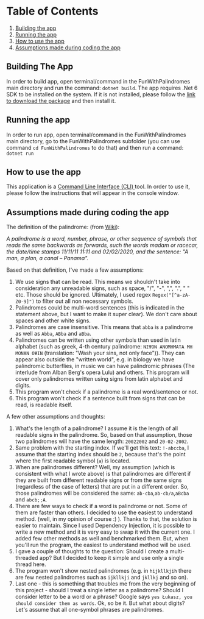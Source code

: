 ﻿# Table of Contents
1. [Building the app](#building-the-app)
2. [Running the app](#running-the-app)
3. [How to use the app](#how-to-use-the-app)
4. [Assumptions made during coding the app](#assumptions-made-during-coding-the-app)


## Building The App
In order to build app, open terminal/command in the FunWithPalindromes main directory
and run the command: `dotnet build`. The app requires .Net 6 SDK to be installed on the system. 
If it is not installed, please follow the [link to download the package](https://dotnet.microsoft.com/en-us/download/dotnet/6.0) and then install it.
## Running the app
In order to run app, open terminal/command in the FunWithPalindromes main directory, go to the FunWithPalindromes subfolder (you can use command `cd FunWithPalindromes` to do that) 
and then run a command: `dotnet run`
## How to use the app
This application is a [Command Line Interface (CLI) ](https://en.wikipedia.org/wiki/Command-line_interface)tool. 
In order to use it, please follow the instructions that will appear in the console window.

## Assumptions made during coding the app

The definition of the palindrome: (from [Wiki](https://en.wikipedia.org/wiki/Palindrome)):

_A palindrome is a word, number, phrase, or other sequence of symbols that reads the same backwards as forwards, such the words madam or racecar, the date/time stamps 11/11/11 11:11 and 02/02/2020, and the sentence: "A man, a plan, a canal – Panama"._

Based on that definition, I've made a few assumptions:
1. We use signs that can be read. This means we shouldn't take into consideration any unreadable signs, such as space, "/", "-", ",", ".", " " etc. Those should be ignored. Ultimately, I used regex `Regex("[^a-zA-Z0-9]")` to filter out all non necessary symbols.
2. Palindromes could be multi-word sentences (this is indicated in the statement above, but I want to make it super clear). We don't care about spaces and other white signs.
3. Palindromes are case insensitive. This means that `abba` is a palindrome as well as `Abba`, `ABba` and `aBba`.
4. Palindromes can be written using other symbols than used in latin alphabet (such as greek, 4-th century palindrome: `ΝΙΨΟΝ ΑΝΟΜΗΜΑΤΑ ΜΗ ΜΟΝΑΝ ΟΨΙΝ` (translation: "Wash your sins, not only face")). They can appear also outside the "written world", e.g. in biology we have palindromic butterflies, in music we can have palindromic phrases (The interlude from Alban Berg's opera Lulu) and others. This program will cover only palindromes written using signs from latin alphabet and digits.
5. This program won't check if a palindrome is a real word/sentence or not.
6. This program won't check if a sentence built from signs that can be read, is readable itself.

A few other assumptions and thoughts:
1. What's the length of a palindrome? I assume it is the length of all readable signs in the palindrome. So, based on that assumption, those two palindromes will have the same length: `20022002` and `20-02-2002`.
2. Same problem with the starting index. If we'll get this text: `!-abccba`, I assume that the starting index should be `2`, because that's the point where the first readable symbol (`a`) is located.
3. When are palindromes different? Well, my assumption (which is consistent with what I wrote above) is that palindromes are different if they are built from different readable signs or from the same signs (regardless of the case of letters) that are put in a different order. So, those palindromes will be considered the same: `ab-cba`,`ab-cb/a`,`aBcba` and `abcb;;A`.
4. There are few ways to check if a word is palindrome or not. Some of them are faster than others. I decided to use the easiest to understand method. (well, in my opinion of course :) ). Thanks to that, the solution is easier to maintain. Since I used Dependency Injection, it is possible to write a new method and it is very easy to swap it with the current one. I added few other methods as well and benchmarked them. But, when you'll run the program, the easiest to understand method will be used. 
5. I gave a couple of thoughts to the question: Should I create a multi-threaded app? But I decided to keep it simple and use only a single thread here.
6. The program won't show nested palindromes (e.g. in `hijkllkjih` there are few nested palindromes such as `ijkllkji` and `jkllkj` and so on).
7. Last one - this is something that troubles me from the very beginning of this project - should I treat a single letter as a palindrome? Should I consider letter to be a word or a phrase? Google says `yes Łukasz, you should consider them as words`. Ok, so be it. But what about digits? Let's assume that all one-symbol phrases are palindromes.